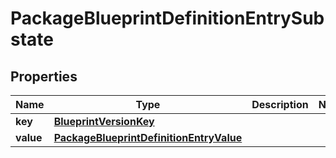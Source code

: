 

# PackageBlueprintDefinitionEntrySubstate


## Properties

| Name | Type | Description | Notes |
|------------ | ------------- | ------------- | -------------|
|**key** | [**BlueprintVersionKey**](BlueprintVersionKey.md) |  |  |
|**value** | [**PackageBlueprintDefinitionEntryValue**](PackageBlueprintDefinitionEntryValue.md) |  |  |



